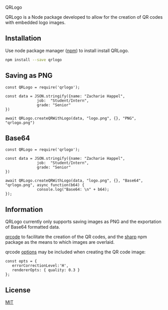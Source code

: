 QRLogo

QRLogo is a Node package developed to allow for the creation of QR codes with embedded logo images.


## Installation

Use node package manager ([npm](https://www.npmjs.com/get-npm)) to install  install QRLogo.

```bash
npm install --save qrlogo
```

## Saving as PNG

```node
const QRLogo = require('qrlogo');

const data = JSON.stringify({name: "Zacharie Happel",
              job:  "Student/Intern", 
              grade: "Senior"
})
 
await QRLogo.createQRWithLogo(data, "logo.png", {}, "PNG", "qrlogo.png") 

```
## Base64 

```node
const QRLogo = require('qrlogo');

const data = JSON.stringify({name: "Zacharie Happel",
              job:  "Student/Intern", 
              grade: "Senior"
})
 
await QRLogo.createQRWithLogo(data, "logo.png", {}, "Base64", "qrlogo.png", async function(b64) {
              console.log("Base64: \n" + b64);
}); 

```



## Information 
QRLogo currently only supports saving images as PNG and the exportation of Base64 formatted data. 

 [qrcode](https://www.npmjs.com/package/qrcode) to facilitate the creation of the QR codes, and the [sharp](https://www.npmjs.com/package/sharp) npm package as the means to which images are overlaid. 

qrcode [options](https://www.npmjs.com/package/qrcode#example-1)  may be included when creating the QR code image:

```node
const opts = {
   errorCorrectionLevel:'H',
   rendererOpts: { quality: 0.3 }
}; 

```
## License
[MIT](https://choosealicense.com/licenses/mit/)
